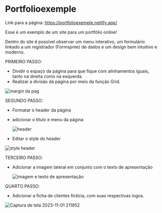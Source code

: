 # Portfolioexemple


Link para a página: https://portfolioexemple.netlify.app/

Esse é um exemplo de um site para um portfólio online!

Dentro do site é possível observar um menu interativo, um formulário linkado a um registrador (Formspree) de dados e um design bem intuitivo e moderno.

PRIMEIRO PASSO:

- Dividir o espaço da página para que fique com alinhamentos iguais, tanto na direita como na esquerda.
- Realizar a divisão da página por meio da função Grid.

 ![margin da pag](https://github.com/davimarinho01/Portfolioexemple/assets/148814974/f0a4e22d-6f39-41a5-adb8-b796c9772691)

SEGUNDO PASSO: 

- Formatar o header da página
- adicionar o título e menu da página

  ![header](https://github.com/davimarinho01/Portfolioexemple/assets/148814974/ef6c5d08-19e1-4e23-a7bf-081efbc856b1)

- Editar o style do header

 ![style header](https://github.com/davimarinho01/Portfolioexemple/assets/148814974/afcf252e-1d26-472b-a52b-fbed22f2f339)

TERCEIRO PASSO:

- Adicionar a imagem lateral em conjunto com o texto de apresentação


  ![imagem e texto de apresentação ](https://github.com/davimarinho01/Portfolioexemple/assets/148814974/2dad8828-885b-41a2-b6f3-a035882e7748)


QUARTO PASSO:

- Adicionar a ficha de clientes fictícia, com suas respectivas logos.

![Captura de tela 2023-11-01 211952](https://github.com/davimarinho01/Portfolioexemple/assets/148814974/92efbfdf-7414-431c-a6e6-e41180bdf266)


